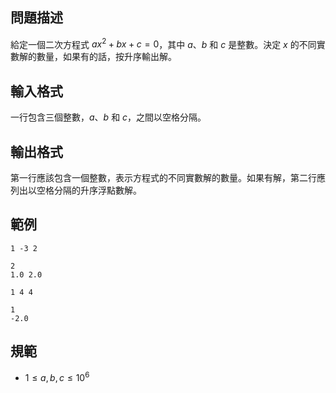 ## 問題描述
給定一個二次方程式 $a x^2 + b x + c = 0$，其中 $a$、$b$ 和 $c$ 是整數。決定 $x$ 的不同實數解的數量，如果有的話，按升序輸出解。

## 輸入格式
一行包含三個整數，$a$、$b$ 和 $c$，之間以空格分隔。

## 輸出格式
第一行應該包含一個整數，表示方程式的不同實數解的數量。如果有解，第二行應列出以空格分隔的升序浮點數解。

## 範例

```input1
1 -3 2
```

```output1
2
1.0 2.0
```

```input2
1 4 4
```

```output2
1
-2.0
```

## 規範
- $1 \leq a, b, c \leq 10^{6}$
